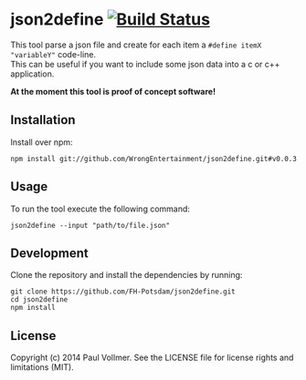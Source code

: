 # json2define [![Build Status](https://travis-ci.org/WrongEntertainment/json2define.svg?branch=master)](https://travis-ci.org/WrongEntertainment/json2define)

This tool parse a json file and create for each item a `#define itemX "variableY"` code-line.  
This can be useful if you want to include some json data into a c or c++ application.

**At the moment this tool is proof of concept software!**


## Installation

Install over npm:

    npm install git://github.com/WrongEntertainment/json2define.git#v0.0.3


## Usage

To run the tool execute the following command:

    json2define --input "path/to/file.json"


## Development

Clone the repository and install the dependencies by running:

    git clone https://github.com/FH-Potsdam/json2define.git
    cd json2define
    npm install


## License

Copyright (c) 2014 Paul Vollmer. See the LICENSE file for license rights and limitations (MIT).
